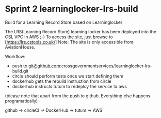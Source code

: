 # Sprint 2 learninglocker-lrs-build
Build for a Learning Record Store based on Learninglocker

The LRS(Learning Record Store) learning locker has been deployed into the CSL VPC in AWS ;-) To access the site, just browse to [https://lrs.cstools.co.uk/]
Note; The site is only accessible from AviationHouse.

Workflow: 
* push to git@github.com:crossgovernmentservices/learninglocker-lrs-build.git
* circle should perform tests once we start defining them
* dockerhub gets the rebuild instruction from circle
* dockerhub instructs tutum to redeploy the service to aws

(please note that apart from the push to github.  Everything else happens programatically)

github -> circleCI -> DockerHub -> tutum -> AWS
